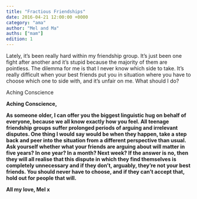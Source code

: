 ```yaml
---
title: "Fractious Friendships"
date: 2016-04-21 12:00:00 +0000
category: "ama"
author: "Mel and Ma"
auths: ["mam"]
edition: 1
---
```

Lately, it’s been really hard within my friendship group. It’s just been one fight after another and it’s stupid because the majority of them are pointless. The dilemma for me is that I never know which side to take. It’s really difficult when your best friends put you in situation where you have to choose which one to side with, and it’s unfair on me. What should I do?

Aching Conscience

**Aching Conscience,**

**As someone older, I can offer you the biggest linguistic hug on behalf of everyone, because we all know exactly how you feel. All teenage friendship groups suffer prolonged periods of arguing and irrelevant disputes. One thing I would say would be when they happen, take a step back and peer into the situation from a different perspective than usual. Ask yourself whether what your friends are arguing about will matter in five years? In one year? In a month? Next week? If the answer is no, then they will all realise that this dispute in which they find themselves is completely unnecessary and if they don’t, arguably, they’re not your best friends. You should never have to choose, and if they can’t accept that, hold out for people that will.**

**All my love, Mel x**
